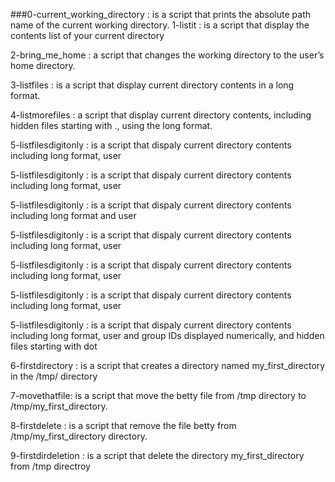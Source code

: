 ###0-current_working_directory : is a script that prints the absolute path name of the current working directory.
1-listit : is a script that display the contents list of your current directory

2-bring_me_home : a script that changes the working directory to the user’s home directory.

3-listfiles : is a script that display current directory contents in a long format.

4-listmorefiles : a script that display current directory contents, including hidden files starting with ., using the long format.

5-listfilesdigitonly : is a script that dispaly current directory contents including long format, user

5-listfilesdigitonly : is a script that dispaly current directory contents including long format, user

5-listfilesdigitonly : is a script that dispaly current directory contents including long format and user

5-listfilesdigitonly : is a script that dispaly current directory contents including long format, user

5-listfilesdigitonly : is a script that dispaly current directory contents including long format, user

5-listfilesdigitonly : is a script that dispaly current directory contents including long format, user

5-listfilesdigitonly : is a script that dispaly current directory contents including long format, user and group IDs displayed numerically, and hidden files starting with dot

6-firstdirectory : is a script that creates a directory named my_first_directory in the /tmp/ directory

7-movethatfile: is a script that move the betty file from /tmp directory to /tmp/my_first_directory.

8-firstdelete : is a script that remove the file betty from /tmp/my_first_directory directory.

9-firstdirdeletion : is a script that delete the directory my_first_directory from /tmp directroy

